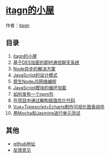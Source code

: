 ﻿# [itagn的小屋]()

作者：[itagn](https://github.com/itagn)

## 目录
1. [itagn的小屋](#README)
1. [基于DES加密的即时通信聊天系统](#docs/InstantMessageSystem)
1. [Node异步的解决方案](#docs/NodeAsync)
1. [JavaScript的设计模式](#docs/JavaScriptDesignPattern)
1. [原生NodeJS网络编程](#docs/NodeWeb)
1. [JavaScript模块的循环加载](#docs/JavaScriptLoopLoad)
1. [如何发布一个npm包](#docs/NpmPublish)
1. [在项目中通过解构赋值优化代码](#docs/ES6Destructuring)
1. [Vue+Typescript+Echarts制作可视化图表组件](#docs/EchartsComponent)
1. [用Mocha和Jasmine进行单元测试](#docs/UnitTest)

## 其他
- [github地址](http://github.com/itagn/blog/)
- [反馈意见](https://github.com/itagn/blog/issues)
